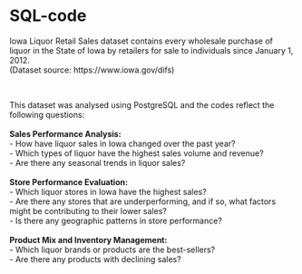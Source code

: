 # SQL-code

	
<p> Iowa Liquor Retail Sales dataset contains every wholesale purchase of liquor in the State of Iowa by retailers for sale to individuals since January 1, 2012.<br> 
(Dataset source: https://www.iowa.gov/difs)</p><br>

<p> This dataset was analysed using PostgreSQL and the codes reflect the following questions:<br><br>
<strong>Sales Performance Analysis:</strong> <br>
    - How have liquor sales in Iowa changed over the past year?<br>
    - Which types of liquor have the highest sales volume and revenue?<br>
    - Are there any seasonal trends in liquor sales?<br><br>
<strong>Store Performance Evaluation:</strong> <br>
    - Which liquor stores in Iowa have the highest sales?<br>
    - Are there any stores that are underperforming, and if so, what factors might be contributing to their lower sales?<br>
    - Is there any geographic patterns in store performance?<br><br>
<strong>Product Mix and Inventory Management:</strong> <br>
    - Which liquor brands or products are the best-sellers?<br>
    - Are there any products with declining sales?<br>
